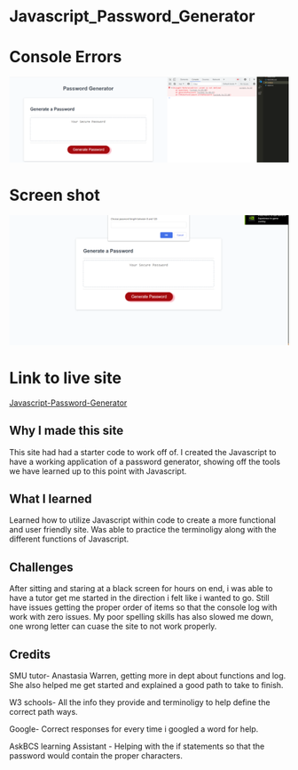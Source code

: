 # Javascript_Password_Generator



# Console Errors
![alttext](images/Console%20error's.png)


# Screen shot

![alttext](images/Working%20generator.png)


# Link to live site
[Javascript-Password-Generator](https://jweaver74.github.io/Javascript_Password_Generator/)

## Why I made this site
This site had had a starter code to work off of. I created the Javascript to have a working application of a password generator, showing off the tools we have learned up to this point with Javascript.



## What I learned
Learned how to utilize Javascript within code to create a more functional and user friendly site. Was able to practice the terminoligy along with the different functions of Javascript.



## Challenges 
After sitting and staring at a black screen for hours on end, i was able to have a tutor get me started in the direction i felt like i wanted to go.  Still have issues getting the proper order of items so that the console log with work with zero issues. My poor spelling skills has also slowed me down, one wrong letter can cuase the site to not work properly.

## Credits
SMU tutor- Anastasia Warren, getting more in dept about functions and log.  She also helped me get started and explained a good path to take to finish.

W3 schools- All the info they provide and terminoligy to help define the correct path ways.

Google- Correct responses for every time i googled a word for help.

AskBCS learning Assistant - Helping with the if statements so that the password would contain the proper characters.
